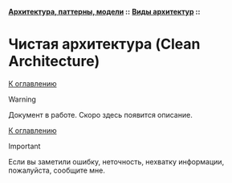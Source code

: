 **[Архитектура, паттерны, модели](../../README.md#patterns) ::** 
**[Виды архитектур](../../README.md#patterns-architectures) ::**
# Чистая архитектура (Clean Architecture)

<!--

-->

[К оглавлению](../../README.md#patterns-architectures)

> [!WARNING]
> Документ в работе. Скоро здесь появится описание.

[К оглавлению](../../README.md#patterns-architectures)

> [!IMPORTANT]
> Если вы заметили ошибку, неточность, нехватку информации, пожалуйста, сообщите мне.
